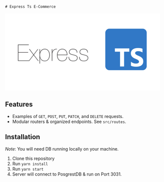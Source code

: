     # Express Ts E-Commerce

![ExpressTs](asset/logo.png)

## Features

- Examples of `GET`, `POST`, `PUT`, `PATCH`, and `DELETE` requests.
- Modular routers & organized endpoints. See `src/routes`.

## Installation

_Note_: You will need DB running locally on your machine.

1. Clone this repository
2. Run `yarn install`
3. Run `yarn start`
4. Server will connect to PosgrestDB & run on Port 3031.

